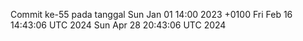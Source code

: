 Commit ke-55 pada tanggal Sun Jan 01 14:00 2023 +0100
Fri Feb 16 14:43:06 UTC 2024
Sun Apr 28 20:43:06 UTC 2024
